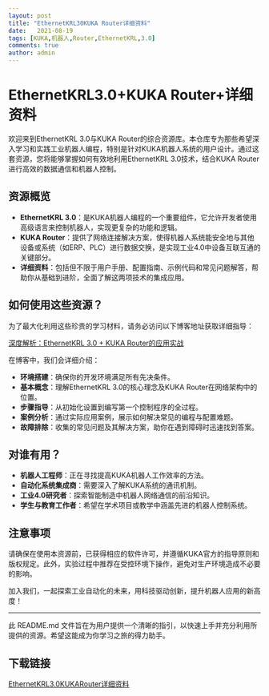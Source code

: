 ```yaml
---
layout: post
title: "EthernetKRL30KUKA Router详细资料"
date:   2021-08-19
tags: [KUKA,机器人,Router,EthernetKRL,3.0]
comments: true
author: admin
---
```

# EthernetKRL3.0+KUKA Router+详细资料

欢迎来到EthernetKRL 3.0与KUKA Router的综合资源库。本仓库专为那些希望深入学习和实践工业机器人编程，特别是针对KUKA机器人系统的用户设计。通过这套资源，您将能够掌握如何有效地利用EthernetKRL 3.0技术，结合KUKA Router进行高效的数据通信和机器人控制。

## 资源概览

- **EthernetKRL 3.0**：是KUKA机器人编程的一个重要组件，它允许开发者使用高级语言来控制机器人，实现更复杂的功能和逻辑。
- **KUKA Router**：提供了网络连接解决方案，使得机器人系统能安全地与其他设备或系统（如ERP、PLC）进行数据交换，是实现工业4.0中设备互联互通的关键部分。
- **详细资料**：包括但不限于用户手册、配置指南、示例代码和常见问题解答，帮助你从基础到进阶，全面了解这两项技术的集成应用。

## 如何使用这些资源？

为了最大化利用这些珍贵的学习材料，请务必访问以下博客地址获取详细指导：

[深度解析：EthernetKRL 3.0 + KUKA Router的应用实战](https://mp.csdn.net/mp_blog/creation/editor/126753294)

在博客中，我们会详细介绍：
- **环境搭建**：确保你的开发环境满足所有先决条件。
- **基本概念**：理解EthernetKRL 3.0的核心理念及KUKA Router在网络架构中的位置。
- **步骤指导**：从初始化设置到编写第一个控制程序的全过程。
- **案例分析**：通过实际应用案例，展示如何解决常见的编程与配置难题。
- **故障排除**：收集的常见问题及其解决方案，助你在遇到障碍时迅速找到答案。

## 对谁有用？

- **机器人工程师**：正在寻找提高KUKA机器人工作效率的方法。
- **自动化系统集成商**：需要深入了解KUKA系统的通讯机制。
- **工业4.0研究者**：探索智能制造中机器人网络通信的前沿知识。
- **学生与教育工作者**：希望在学术项目或教学中涵盖先进的机器人控制系统。

## 注意事项

请确保在使用本资源前，已获得相应的软件许可，并遵循KUKA官方的指导原则和版权规定。此外，实验过程中推荐在受控环境下操作，避免对生产环境造成不必要的影响。

加入我们，一起探索工业自动化的未来，用科技驱动创新，提升机器人应用的新高度！

---
此 README.md 文件旨在为用户提供一个清晰的指引，以快速上手并充分利用所提供的资源。希望这能成为你学习之旅的得力助手。

## 下载链接

[EthernetKRL3.0KUKARouter详细资料](https://pan.quark.cn/s/46f3abea5dee)